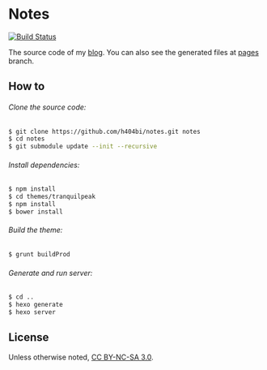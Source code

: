 # Notes

[![Build Status](https://travis-ci.org/h404bi/notes.svg?branch=master)](https://travis-ci.org/h404bi/notes)

The source code of my [blog](https://notes.h404bi.com). You can also see the generated files at [pages](https://github.com/h404bi/notes/tree/pages) branch.

## How to

###### Clone the source code:

``` bash
$ git clone https://github.com/h404bi/notes.git notes
$ cd notes
$ git submodule update --init --recursive
```

###### Install dependencies:

``` bash
$ npm install
$ cd themes/tranquilpeak
$ npm install
$ bower install
```

###### Build the theme:

``` bash
$ grunt buildProd
```

###### Generate and run server:
``` bash
$ cd ..
$ hexo generate
$ hexo server
```

## License

Unless otherwise noted, [CC BY-NC-SA 3.0](https://creativecommons.org/licenses/by-nc-sa/3.0/).